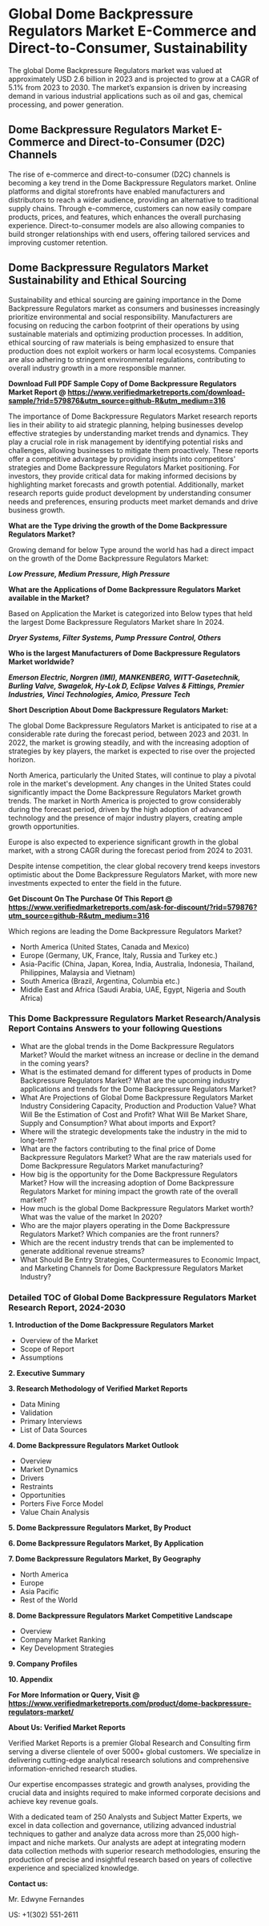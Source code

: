 <h1>Global Dome Backpressure Regulators Market E-Commerce and Direct-to-Consumer, Sustainability</h1><p class=""><p>The global Dome Backpressure Regulators market was valued at approximately USD 2.6 billion in 2023 and is projected to grow at a CAGR of 5.1% from 2023 to 2030. The market’s expansion is driven by increasing demand in various industrial applications such as oil and gas, chemical processing, and power generation.</p><h2>Dome Backpressure Regulators Market E-Commerce and Direct-to-Consumer (D2C) Channels</h2><p>The rise of e-commerce and direct-to-consumer (D2C) channels is becoming a key trend in the Dome Backpressure Regulators market. Online platforms and digital storefronts have enabled manufacturers and distributors to reach a wider audience, providing an alternative to traditional supply chains. Through e-commerce, customers can now easily compare products, prices, and features, which enhances the overall purchasing experience. Direct-to-consumer models are also allowing companies to build stronger relationships with end users, offering tailored services and improving customer retention.</p><h2>Dome Backpressure Regulators Market Sustainability and Ethical Sourcing</h2><p>Sustainability and ethical sourcing are gaining importance in the Dome Backpressure Regulators market as consumers and businesses increasingly prioritize environmental and social responsibility. Manufacturers are focusing on reducing the carbon footprint of their operations by using sustainable materials and optimizing production processes. In addition, ethical sourcing of raw materials is being emphasized to ensure that production does not exploit workers or harm local ecosystems. Companies are also adhering to stringent environmental regulations, contributing to overall industry growth in a more responsible manner.</p></p><p class=""><strong>Download Full PDF Sample Copy of Dome Backpressure Regulators Market Report @ <a href="https://www.verifiedmarketreports.com/download-sample/?rid=579876&utm_source=github-R&utm_medium=316" target="_blank">https://www.verifiedmarketreports.com/download-sample/?rid=579876&utm_source=github-R&utm_medium=316</a></strong></p><p>The importance of&nbsp;Dome Backpressure Regulators Market research reports lies in their ability to aid strategic planning, helping businesses develop effective strategies by understanding market trends and dynamics. They play a crucial role in risk management by identifying potential risks and challenges, allowing businesses to mitigate them proactively. These reports offer a competitive advantage by providing insights into competitors' strategies and Dome Backpressure Regulators Market positioning. For investors, they provide critical data for making informed decisions by highlighting market forecasts and growth potential. Additionally, market research reports guide product development by understanding consumer needs and preferences, ensuring products meet market demands and drive business growth.</p><p><strong>What are the&nbsp;Type driving the growth of the Dome Backpressure Regulators Market?</strong></p><p id="" class="">Growing demand for below Type around the world has had a direct impact on the growth of the Dome Backpressure Regulators Market:</p><p class=""><em><strong>Low Pressure, Medium Pressure, High Pressure</strong></em></p><p class=""><strong>What are the&nbsp;Applications&nbsp;of Dome Backpressure Regulators Market available in the Market?</strong></p><p id="" class="">Based on Application the Market is categorized into Below types that held the largest Dome Backpressure Regulators Market share In 2024.</p><p class=""><em><strong>Dryer Systems, Filter Systems, Pump Pressure Control, Others</strong></em></p><p class=""><strong>Who is the largest Manufacturers of Dome Backpressure Regulators Market worldwide?</strong></p><p><em><strong>Emerson Electric, Norgren (IMI), MANKENBERG, WITT-Gasetechnik, Burling Valve, Swagelok, Hy-Lok D, Eclipse Valves & Fittings, Premier Industries, Vinci Technologies, Amico, Pressure Tech</strong></em></p><p id="" class=""><strong>Short Description About Dome Backpressure Regulators Market:</strong></p><p>The global Dome Backpressure Regulators Market is anticipated to rise at a considerable rate during the forecast period, between 2023 and 2031. In 2022, the market is growing steadily, and with the increasing adoption of strategies by key players, the market is expected to rise over the projected horizon.</p><p>North America, particularly the United States, will continue to play a pivotal role in the market's development. Any changes in the United States could significantly impact the Dome Backpressure Regulators Market growth trends. The market in North America is projected to grow considerably during the forecast period, driven by the high adoption of advanced technology and the presence of major industry players, creating ample growth opportunities.</p><p>Europe is also expected to experience significant growth in the global market, with a strong CAGR during the forecast period from 2024 to 2031.</p><p>Despite intense competition, the clear global recovery trend keeps investors optimistic about the Dome Backpressure Regulators Market, with more new investments expected to enter the field in the future.</p><p id="" class=""><strong>Get Discount On The Purchase Of This Report @ <a href="https://www.verifiedmarketreports.com/ask-for-discount/?rid=579876?utm_source=github-R&utm_medium=316" target="_blank">https://www.verifiedmarketreports.com/ask-for-discount/?rid=579876?utm_source=github-R&utm_medium=316</a></strong></p><p class="">Which regions are leading the Dome Backpressure Regulators Market?</p><ul><li>North America (United States, Canada and Mexico)</li><li>Europe (Germany, UK, France, Italy, Russia and Turkey etc.)</li><li>Asia-Pacific (China, Japan, Korea, India, Australia, Indonesia, Thailand, Philippines, Malaysia and Vietnam)</li><li>South America (Brazil, Argentina, Columbia etc.)</li><li>Middle East and Africa (Saudi Arabia, UAE, Egypt, Nigeria and South Africa)</li></ul><h3 id="" class="">This Dome Backpressure Regulators Market Research/Analysis Report Contains Answers to your following Questions</h3><ul><li>What are the global trends in the Dome Backpressure Regulators Market? Would the market witness an increase or decline in the demand in the coming years?</li><li>What is the estimated demand for different types of products in Dome Backpressure Regulators Market? What are the upcoming industry applications and trends for the Dome Backpressure Regulators Market?</li><li>What Are Projections of Global Dome Backpressure Regulators Market Industry Considering Capacity, Production and Production Value? What Will Be the Estimation of Cost and Profit? What Will Be Market Share, Supply and Consumption? What about imports and Export?</li><li>Where will the strategic developments take the industry in the mid to long-term?</li><li>What are the factors contributing to the final price of Dome Backpressure Regulators Market? What are the raw materials used for Dome Backpressure Regulators Market manufacturing?</li><li>How big is the opportunity for the Dome Backpressure Regulators Market? How will the increasing adoption of Dome Backpressure Regulators Market for mining impact the growth rate of the overall market?</li><li>How much is the global Dome Backpressure Regulators Market worth? What was the value of the market In 2020?</li><li>Who are the major players operating in the Dome Backpressure Regulators Market? Which companies are the front runners?</li><li>Which are the recent industry trends that can be implemented to generate additional revenue streams?</li><li>What Should Be Entry Strategies, Countermeasures to Economic Impact, and Marketing Channels for Dome Backpressure Regulators Market Industry?</li></ul><h3 id="" class="">Detailed TOC of Global Dome Backpressure Regulators Market Research Report, 2024-2030</h3><p id="" class=""><strong>1. Introduction of the Dome Backpressure Regulators Market</strong></p><ul><li>Overview of the Market</li><li>Scope of Report</li><li>Assumptions</li></ul><p id="" class=""><strong>2. Executive Summary</strong></p><p id="" class=""><strong>3. Research Methodology of Verified Market Reports</strong></p><ul><li>Data Mining</li><li>Validation</li><li>Primary Interviews</li><li>List of Data Sources</li></ul><p id="" class=""><strong>4. Dome Backpressure Regulators Market Outlook</strong></p><ul><li>Overview</li><li>Market Dynamics</li><li>Drivers</li><li>Restraints</li><li>Opportunities</li><li>Porters Five Force Model</li><li>Value Chain Analysis</li></ul><p id="" class=""><strong>5. Dome Backpressure Regulators Market, By Product</strong></p><p id="" class=""><strong>6. Dome Backpressure Regulators Market, By Application</strong></p><p id="" class=""><strong>7. Dome Backpressure Regulators Market, By Geography</strong></p><ul><li>North America</li><li>Europe</li><li>Asia Pacific</li><li>Rest of the World</li></ul><p id="" class=""><strong>8. Dome Backpressure Regulators Market Competitive Landscape</strong></p><ul><li>Overview</li><li>Company Market Ranking</li><li>Key Development Strategies</li></ul><p id="" class=""><strong>9. Company Profiles</strong></p><p id="" class=""><strong>10. Appendix</strong></p><p id="" class=""><strong>For More Information or Query, Visit @ <a href="https://www.verifiedmarketreports.com/product/dome-backpressure-regulators-market/" target="_blank">https://www.verifiedmarketreports.com/product/dome-backpressure-regulators-market/</a></strong></p><p id="" class=""><strong>About Us: Verified Market Reports</strong></p><p id="" class="">Verified Market Reports is a premier Global Research and Consulting firm serving a diverse clientele of over 5000+ global customers. We specialize in delivering cutting-edge analytical research solutions and comprehensive information-enriched research studies.</p><p id="" class="">Our expertise encompasses strategic and growth analyses, providing the crucial data and insights required to make informed corporate decisions and achieve key revenue goals.</p><p id="" class="">With a dedicated team of 250 Analysts and Subject Matter Experts, we excel in data collection and governance, utilizing advanced industrial techniques to gather and analyze data across more than 25,000 high-impact and niche markets. Our analysts are adept at integrating modern data collection methods with superior research methodologies, ensuring the production of precise and insightful research based on years of collective experience and specialized knowledge.</p><p id="" class=""><strong>Contact us:</strong></p><p id="" class="">Mr. Edwyne Fernandes</p><p id="" class="">US: +1(302) 551-2611</p>